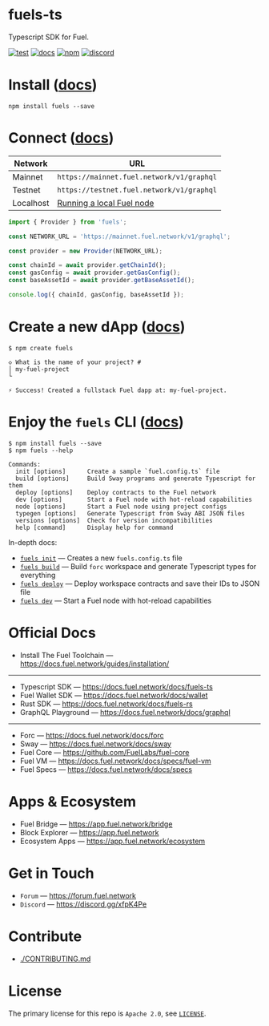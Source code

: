 # fuels-ts

Typescript SDK for Fuel.

[![test](https://github.com/FuelLabs/fuels-ts/actions/workflows/test.yaml/badge.svg)](https://github.com/FuelLabs/fuels-ts/actions/workflows/test.yaml)
[![docs](https://img.shields.io/badge/docs-fuels.ts-brightgreen.svg?style=flat)](https://docs.fuel.network/docs/fuels-ts/)
[![npm](https://img.shields.io/npm/v/fuels)](https://www.npmjs.com/package/fuels)
[![discord](https://img.shields.io/badge/chat%20on-discord-orange?&logo=discord&logoColor=ffffff&color=7389D8&labelColor=6A7EC2)](https://discord.gg/xfpK4Pe)

# Install ([docs](https://docs.fuel.network/docs/fuels-ts/getting-started/installation))

```console
npm install fuels --save
```

# Connect ([docs](https://docs.fuel.network/docs/fuels-ts/getting-started/connecting-to-the-network/))

| Network   | URL                                                                                                              |
| --------- | --------------------------------------------------------------------------------------------------------------- |
| Mainnet   | `https://mainnet.fuel.network/v1/graphql`                                                                       |
| Testnet   | `https://testnet.fuel.network/v1/graphql`                                                                       |
| Localhost | [Running a local Fuel node](https://docs.fuel.network/docs/fuels-ts/getting-started/running-a-local-fuel-node/) |

```ts
import { Provider } from 'fuels';

const NETWORK_URL = 'https://mainnet.fuel.network/v1/graphql';

const provider = new Provider(NETWORK_URL);

const chainId = await provider.getChainId();
const gasConfig = await provider.getGasConfig();
const baseAssetId = await provider.getBaseAssetId();

console.log({ chainId, gasConfig, baseAssetId });
```

# Create a new dApp ([docs](https://docs.fuel.network/docs/fuels-ts/creating-a-fuel-dapp/))

```console
$ npm create fuels

◇ What is the name of your project? #
│ my-fuel-project
└

⚡️ Success! Created a fullstack Fuel dapp at: my-fuel-project.
```

# Enjoy the `fuels` CLI ([docs](https://docs.fuel.network/docs/fuels-ts/fuels-cli/))

```console
$ npm install fuels --save
$ npm fuels --help

Commands:
  init [options]      Create a sample `fuel.config.ts` file
  build [options]     Build Sway programs and generate Typescript for them
  deploy [options]    Deploy contracts to the Fuel network
  dev [options]       Start a Fuel node with hot-reload capabilities
  node [options]      Start a Fuel node using project configs
  typegen [options]   Generate Typescript from Sway ABI JSON files
  versions [options]  Check for version incompatibilities
  help [command]      Display help for command
```

In-depth docs:
- [`fuels init`](https://docs.fuel.network/docs/fuels-ts/fuels-cli/commands#fuels-init) — Creates a new `fuels.config.ts` file
- [`fuels build`](https://docs.fuel.network/docs/fuels-ts/fuels-cli/commands#fuels-build) — Build `forc` workspace and generate Typescript types for everything
- [`fuels deploy`](https://docs.fuel.network/docs/fuels-ts/fuels-cli/commands#fuels-deploy) — Deploy workspace contracts and save their IDs to JSON file
- [`fuels dev`](https://docs.fuel.network/docs/fuels-ts/fuels-cli/commands#fuels-dev) — Start a Fuel node with hot-reload capabilities


# Official Docs

- Install The Fuel Toolchain — https://docs.fuel.network/guides/installation/
---
- Typescript SDK — https://docs.fuel.network/docs/fuels-ts
- Fuel Wallet SDK — https://docs.fuel.network/docs/wallet
- Rust SDK — https://docs.fuel.network/docs/fuels-rs
- GraphQL Playground — https://docs.fuel.network/docs/graphql
---
- Forc — https://docs.fuel.network/docs/forc
- Sway — https://docs.fuel.network/docs/sway
- Fuel Core — https://github.com/FuelLabs/fuel-core
- Fuel VM — https://docs.fuel.network/docs/specs/fuel-vm
- Fuel Specs — https://docs.fuel.network/docs/specs

# Apps & Ecosystem

- Fuel Bridge — https://app.fuel.network/bridge
- Block Explorer — https://app.fuel.network
- Ecosystem Apps — https://app.fuel.network/ecosystem

# Get in Touch

- `Forum` — https://forum.fuel.network
- `Discord` — https://discord.gg/xfpK4Pe


# Contribute

- [./CONTRIBUTING.md](https://github.com/FuelLabs/fuels-ts/blob/master/CONTRIBUTING.md)


# License

The primary license for this repo is `Apache 2.0`, see [`LICENSE`](https://github.com/FuelLabs/fuels-ts/blob/master/LICENSE).
